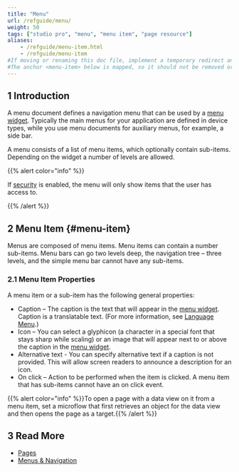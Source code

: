 ```yaml
---
title: "Menu"
url: /refguide/menu/
weight: 50
tags: ["studio pro", "menu", "menu item", "page resource"]
aliases:
    - /refguide/menu-item.html
    - /refguide/menu-item
#If moving or renaming this doc file, implement a temporary redirect and let the respective team know they should update the URL in the product. See Mapping to Products for more details. 
#The anchor <menu-item> below is mapped, so it should not be removed or changed.
---
```


## 1 Introduction

A menu document defines a navigation menu that can be used by a [menu widget](/refguide/menu-widgets/). Typically the main menus for your application are defined in device types, while you use menu documents for auxiliary menus, for example, a side bar.

A menu consists of a list of menu items, which optionally contain sub-items. Depending on the widget a number of levels are allowed.

{{% alert color="info" %}}

If [security](/refguide/app-security/) is enabled, the menu will only show items that the user has access to.

{{% /alert %}}

## 2 Menu Item {#menu-item}

Menus are composed of menu items. Menu items can contain a number sub-items. Menu bars can go two levels deep, the navigation tree – three levels, and the simple menu bar cannot have any sub-items.

### 2.1 Menu Item Properties 

A menu item or a sub-item has the following general properties:

* Caption – The caption is the text that will appear in the [menu widget](/refguide/menu-widgets/). Caption is a translatable text. (For more information, see [Language Menu](/refguide/translatable-texts/).)
* Icon – You can select a glyphicon (a character in a special font that stays sharp while scaling) or an image that will appear next to or above the caption in the [menu widget](/refguide/menu-widgets/).
* Alternative text - You can specify alternative text if a caption is not provided. This will allow screen readers to announce a description for an icon.
* On click – Action to be performed when the item is clicked. A menu item that has sub-items cannot have an on click event.

{{% alert color="info" %}}To open a page with a data view on it from a menu item, set a microflow that first retrieves an object for the data view and then opens the page as a target.{{% /alert %}}

## 3 Read More

* [Pages](/refguide/pages/)
* [Menus & Navigation](/refguide/menu-widgets/)

